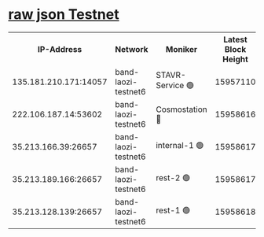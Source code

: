 
[raw json Testnet](https://rpc-check.bandt.stavr.tech/bandt/rpcbandt_result.json)
=

<table><tr><th>IP-Address</th><th>Network</th><th>Moniker</th><th>Latest Block Height</th><th>Earliest Block Height</th><th>Catching Up</th><th>Tx Index</th><th>Voting Power</th><th>Scan Time</th></tr><tr><td>135.181.210.171:14057</td><td>band-laozi-testnet6</td><td>STAVR-Service 🟢</td><td>15957110</td><td>15322501</td><td>False</td><td>on</td><td>0</td><td>2024-02-18T00:26:15.709781862UTC</td></tr><tr><td>222.106.187.14:53602</td><td>band-laozi-testnet6</td><td>Cosmostation 🔴</td><td>15958616</td><td>15423001</td><td>False</td><td>on</td><td>2203623</td><td>2024-02-18T00:26:17.068503401UTC</td></tr><tr><td>35.213.166.39:26657</td><td>band-laozi-testnet6</td><td>internal-1 🟢</td><td>15958617</td><td>15858617</td><td>False</td><td>on</td><td>0</td><td>2024-02-18T00:26:17.949814109UTC</td></tr><tr><td>35.213.189.166:26657</td><td>band-laozi-testnet6</td><td>rest-2 🟢</td><td>15958617</td><td>15858617</td><td>False</td><td>on</td><td>0</td><td>2024-02-18T00:26:18.898965520UTC</td></tr><tr><td>35.213.128.139:26657</td><td>band-laozi-testnet6</td><td>rest-1 🟢</td><td>15958618</td><td>15858618</td><td>False</td><td>on</td><td>0</td><td>2024-02-18T00:26:21.911276172UTC</td></tr></table>
